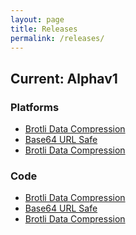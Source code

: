 ```yaml
---
layout: page
title: Releases
permalink: /releases/
---
```


<div class="home-columns">
  <div class="column-left">
<div class="home">
<h2>Current: Alphav1</h2>
 
</div>
</div>


 <div class="column-right">
<h3>Platforms</h3>
<ul>
    <li>
      <a href="https://en.wikipedia.org/wiki/Brotli">Brotli Data Compression</a></li>
    <li>
      <a href="https://base64.guru/standards/base64url">Base64 URL Safe</a></li>
    <li>
      <a href="https://en.wikipedia.org/wiki/Brotli">Brotli Data Compression</a></li>
</ul>
<h3>Code</h3>
<ul>
    <li>
      <a href="https://en.wikipedia.org/wiki/Brotli">Brotli Data Compression</a></li>
    <li>
      <a href="https://base64.guru/standards/base64url">Base64 URL Safe</a></li>
    <li>
      <a href="https://en.wikipedia.org/wiki/Brotli">Brotli Data Compression</a></li>
      </ul>
  </div>
</div>